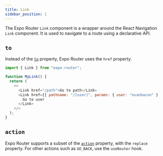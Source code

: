 ```yaml
---
title: Link
sidebar_position: 1
---
```


The Expo Router `Link` component is a wrapper around the React Navigation `Link` component. It is used to navigate to a route using a declarative API.

## `to`

Instead of the [`to`](https://reactnavigation.org/docs/use-link-props#to) property, Expo Router uses the `href` property.

```js
import { Link } from "expo-router";

function MyLink() {
  return (
    <>
      <Link href="/path">Go to path</Link>
      <Link href={{ pathname: "/[user]", params: { user: "evanbacon" } }}>
        Go to user
      </Link>
    </>
  );
}
```

## `action`

Expo Router supports a subset of the [`action`](https://reactnavigation.org/docs/use-link-props#action) property, with the `replace` property. For other actions such as `GO_BACK`, use the `useRouter` hook.
